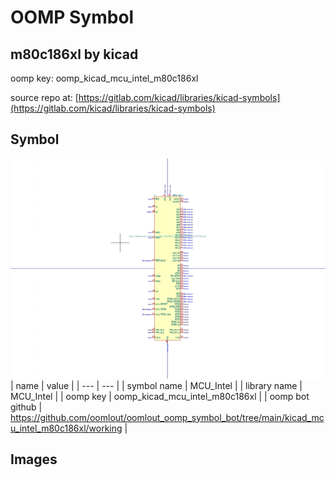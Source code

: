# OOMP Symbol  
## m80c186xl  by kicad  
  
oomp key: oomp_kicad_mcu_intel_m80c186xl  
  
source repo at: [https://gitlab.com/kicad/libraries/kicad-symbols](https://gitlab.com/kicad/libraries/kicad-symbols)  
## Symbol  
  
[![working.png](working_600.png)](working.png)  
| name | value | 
| --- | --- | 
| symbol name | MCU_Intel | 
| library name | MCU_Intel | 
| oomp key | oomp_kicad_mcu_intel_m80c186xl | 
| oomp bot github | https://github.com/oomlout/oomlout_oomp_symbol_bot/tree/main/kicad_mcu_intel_m80c186xl/working | 
## Images  

